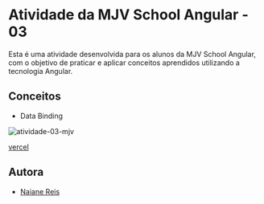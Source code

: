 
# Atividade da MJV School Angular - 03 

Esta é uma atividade desenvolvida para os alunos da MJV School Angular, com o objetivo de praticar e aplicar conceitos aprendidos utilizando a tecnologia Angular.

## Conceitos
- Data Binding

![atividade-03-mjv](https://user-images.githubusercontent.com/100942719/226175101-594114a4-7e49-4391-b464-9eac85479466.png)



[vercel](https://atividade-03-angular.vercel.app)

## Autora
- [Naiane Reis](https://github.com/NaianeReis27)




